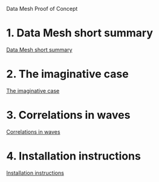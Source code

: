 Data Mesh Proof of Concept

# 1. Data Mesh short summary

[Data Mesh short summary](./dmss.md)

# 2. The imaginative case

[The imaginative case](./poc.md)

# 3. Correlations in waves

[Correlations in waves](./correlations.md)

# 4. Installation instructions

[Installation instructions](./installation.md)